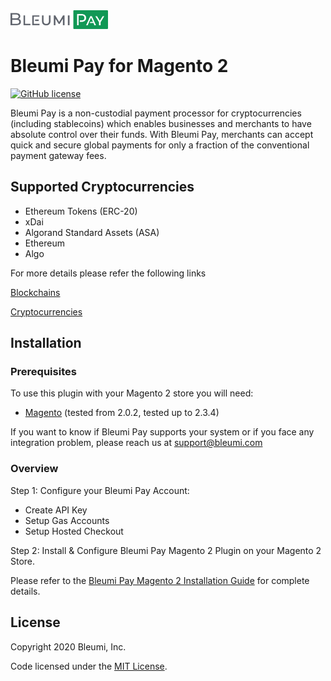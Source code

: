 <img src="./view/frontend/web/images/BleumiPay.png" height="30">

# Bleumi Pay for Magento 2

[![GitHub license](https://img.shields.io/badge/license-MIT-blue.svg?style=flat-square)](https://raw.githubusercontent.com/bleumi/bleumi-pay-magento2/master/LICENSE)

Bleumi Pay is a non-custodial payment processor for cryptocurrencies (including stablecoins) which enables businesses and merchants to have absolute control over their funds. With Bleumi Pay, merchants can accept quick and secure global payments for only a fraction of the conventional payment gateway fees.

## Supported Cryptocurrencies

* Ethereum Tokens (ERC-20)
* xDai
* Algorand Standard Assets (ASA)
* Ethereum
* Algo

For more details please refer the following links

[Blockchains](https://pay.bleumi.com/docs/#supported-networks)

[Cryptocurrencies](https://pay.bleumi.com/docs/#tokens)

## Installation

### Prerequisites

To use this plugin with your Magento 2 store you will need:

* [Magento](https://magento.com/) (tested from 2.0.2, tested up to 2.3.4)

If you want to know if Bleumi Pay supports your system or if you face any integration problem, please reach us at support@bleumi.com

### Overview

Step 1: Configure your Bleumi Pay Account:

* Create API Key
* Setup Gas Accounts
* Setup Hosted Checkout

Step 2: Install & Configure Bleumi Pay Magento 2 Plugin on your Magento 2 Store.

Please refer to the [Bleumi Pay Magento 2 Installation Guide](BP_Magento2_Plugin.pdf) for complete details. 

## License

Copyright 2020 Bleumi, Inc.

Code licensed under the [MIT License](LICENSE).
